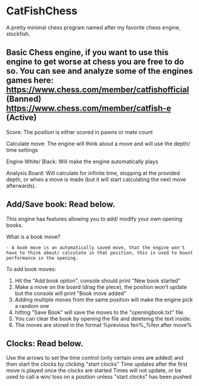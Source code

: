 # CatFishChess
A pretty minimal chess program named after my favorite chess engine, stockfish.


Basic Chess engine, if you want to use this engine to get worse at chess you are free to do so.
You can see and analyze some of the engines games here:
https://www.chess.com/member/catfishofficial (Banned)
https://www.chess.com/member/catfish-e (Active)
----------------------------------------------------------------------------------------------------

Score: The position is either scored in pawns or mate count
    
Calculate move: The engine will think about a move and will use the depth/ time settings
    
Engine White/ Black: Will make the engine automatically plays

Analysis Board: Will calculate for infinite time, stopping at the provided depth, or when a move is made (but it will start calculating the next move afterwards).

Add/Save book: Read below.
----------------------------------------------------------------------------------------------------
This engine has features allowing you to add/ modify your own opening books.

What is a book move?

    - A book move is an automatically saved move, that the engine won't have to think about/ calculate in that position, this is used to boost performance in the opening.

To add book moves:

1) Hit the "Add book option", console should print "New book started"
2) Make a move on the board (drag the piece), the position won't update but the console will print "Book move added"
3) Adding multiple moves from the same position will make the engine pick a random one
4) hitting "Save Book" will save the moves to the "openingbook.txt" file.
5) You can clear the book by opening the file and deleteing the text inside.
6) The moves are stored in the format %previous fen%_%fen after move%

Clocks: Read below.
----------------------------------------------------------------------------------------------------
Use the arrows to set the time control (only certain ones are added) and then start the clocks by clicking "start clocks"
Time updates after the first move is played once the clocks are started
Times will not update, or be used to call a win/ loss on a position unless "start clocks" has been pushed
